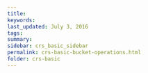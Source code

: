 ```yaml
---
title:  
keywords: 
last_updated: July 3, 2016
tags: 
summary: 
sidebar: crs_basic_sidebar
permalink: crs-basic-bucket-operations.html
folder: crs-basic
---
```


 

